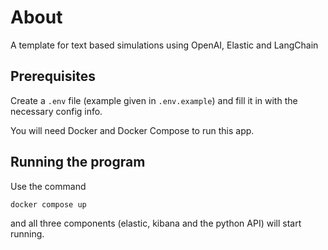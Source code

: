 # About

A template for text based simulations using OpenAI, Elastic and LangChain

## Prerequisites

Create a `.env` file (example given in `.env.example`) and fill it in with the necessary config info.

You will need Docker and Docker Compose to run this app.

## Running the program

Use the command
```
docker compose up
```
and all three components (elastic, kibana and the python API) will start running.
